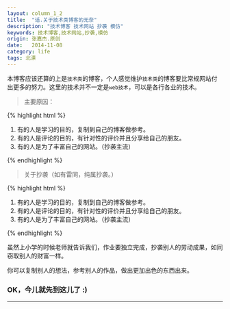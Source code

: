 ```yaml
---
layout: column_1_2
title:  "话.关于技术类博客的无奈"
description: "技术博客 技术网站 抄袭 模仿"
keywords: 技术博客,技术网站,抄袭,模仿
origin: 张嘉杰.原创
date:   2014-11-08
category: life
tags: 北漂
---
```

本博客应该还算的上是`技术类`的博客，个人感觉维护`技术类`的博客要比常规网站付出更多的努力。这里的技术并不一定是`web技术`，可以是各行各业的技术。  
<!--more-->


> 主要原因：

{% highlight html %}

1. 有的人是学习的目的，复制到自己的博客做参考。
2. 有的人是评论的目的，有针对性的评价并且分享给自己的朋友。
3. 有的人是为了丰富自己的网站。（抄袭主流）

{% endhighlight %}

> 关于抄袭（如有雷同，纯属抄袭。）

{% highlight html %}

1. 有的人是学习的目的，复制到自己的博客做参考。
2. 有的人是评论的目的，有针对性的评价并且分享给自己的朋友。
3. 有的人是为了丰富自己的网站。（抄袭主流）

{% endhighlight %}

虽然上小学的时候老师就告诉我们，作业要独立完成，抄袭别人的劳动成果，如同窃取别人的财富一样。

你可以复制别人的想法，参考别人的作品，做出更加出色的东西出来。

### OK，今儿就先到这儿了 :)

---------------------------------------